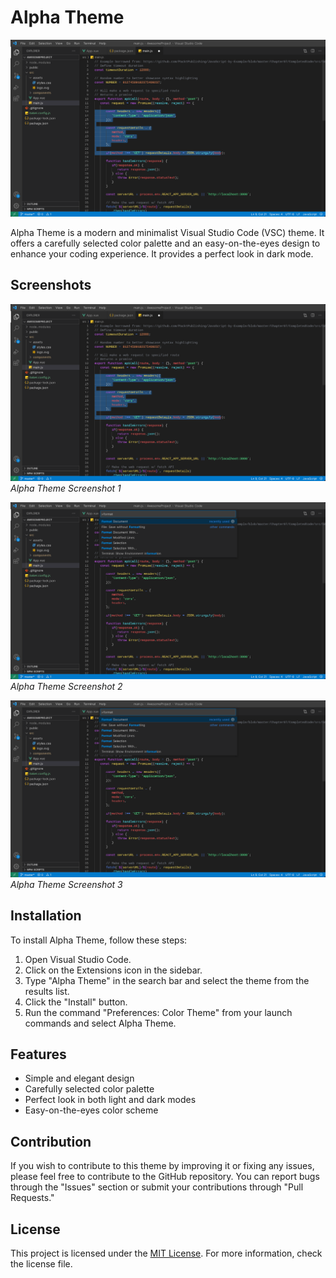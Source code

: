 # Alpha Theme

![Alpha Theme Banner](./assets/screenshot-1.jpeg)

Alpha Theme is a modern and minimalist Visual Studio Code (VSC) theme. It offers a carefully selected color palette and an easy-on-the-eyes design to enhance your coding experience. It provides a perfect look in dark mode.

## Screenshots

![Alpha Theme](./assets/screenshot-1.jpeg)
_Alpha Theme Screenshot 1_

![Alpha Theme](./assets/screenshot-2.jpeg)
_Alpha Theme Screenshot 2_

![Alpha Theme](./assets/screenshot-3.jpeg)
_Alpha Theme Screenshot 3_

## Installation

To install Alpha Theme, follow these steps:

1. Open Visual Studio Code.
2. Click on the Extensions icon in the sidebar.
3. Type "Alpha Theme" in the search bar and select the theme from the results list.
4. Click the "Install" button.
5. Run the command "Preferences: Color Theme" from your launch commands and select Alpha Theme.

## Features

- Simple and elegant design
- Carefully selected color palette
- Perfect look in both light and dark modes
- Easy-on-the-eyes color scheme

## Contribution

If you wish to contribute to this theme by improving it or fixing any issues, please feel free to contribute to the GitHub repository. You can report bugs through the "Issues" section or submit your contributions through "Pull Requests."

## License

This project is licensed under the [MIT License](./LICENSE). For more information, check the license file.
